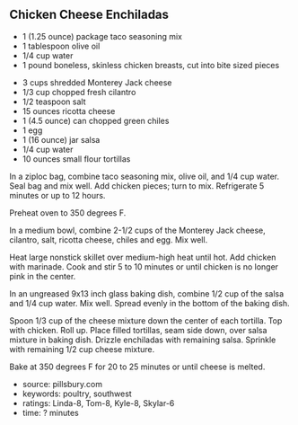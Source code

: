 Chicken Cheese Enchiladas
-------------------------

- 1 (1.25 ounce) package taco seasoning mix
- 1 tablespoon olive oil
- 1/4 cup water
- 1 pound boneless, skinless chicken breasts, cut into bite sized pieces
<!-- -->
- 3 cups shredded Monterey Jack cheese
- 1/3 cup chopped fresh cilantro
- 1/2 teaspoon salt
- 15 ounces ricotta cheese
- 1 (4.5 ounce) can chopped green chiles
- 1 egg
- 1 (16 ounce) jar salsa
- 1/4 cup water
- 10 ounces small flour tortillas

In a ziploc bag, combine taco seasoning mix, olive oil, and 1/4 cup
water.  Seal bag and mix well.  Add chicken pieces; turn to mix.
Refrigerate 5 minutes or up to 12 hours.

Preheat oven to 350 degrees F.

In a medium bowl, combine 2-1/2 cups of the Monterey Jack cheese,
cilantro, salt, ricotta cheese, chiles and egg.  Mix well.

Heat large nonstick skillet over medium-high heat until hot.  Add
chicken with marinade.  Cook and stir 5 to 10 minutes or until chicken
is no longer pink in the center.

In an ungreased 9x13 inch glass baking dish, combine 1/2 cup of the
salsa and 1/4 cup water.  Mix well.  Spread evenly in the bottom of
the baking dish.

Spoon 1/3 cup of the cheese mixture down the center of each tortilla.
Top with chicken.  Roll up.  Place filled tortillas, seam side down,
over salsa mixture in baking dish.  Drizzle enchiladas with remaining
salsa.  Sprinkle with remaining 1/2 cup cheese mixture.

Bake at 350 degrees F for 20 to 25 minutes or until cheese is melted.

- source: pillsbury.com
- keywords: poultry, southwest
- ratings: Linda-8, Tom-8, Kyle-8, Skylar-6
- time: ? minutes
